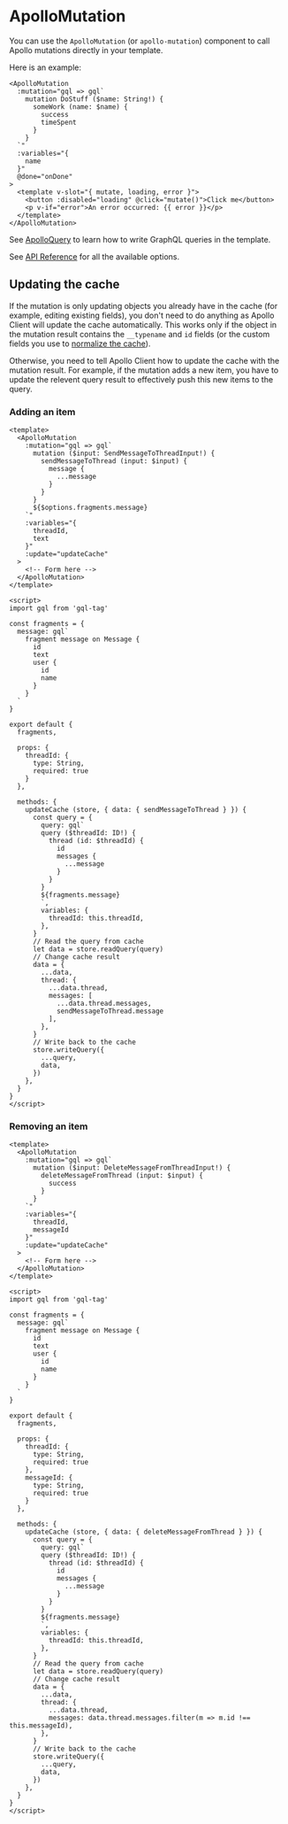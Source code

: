 # ApolloMutation

You can use the `ApolloMutation` (or `apollo-mutation`) component to call Apollo mutations directly in your template.

Here is an example:

```vue
<ApolloMutation
  :mutation="gql => gql`
    mutation DoStuff ($name: String!) {
      someWork (name: $name) {
        success
        timeSpent
      }
    }
  `"
  :variables="{
    name
  }"
  @done="onDone"
>
  <template v-slot="{ mutate, loading, error }">
    <button :disabled="loading" @click="mutate()">Click me</button>
    <p v-if="error">An error occurred: {{ error }}</p>
  </template>
</ApolloMutation>
```

See [ApolloQuery](./query.md) to learn how to write GraphQL queries in the template.

See [API Reference](../api/apollo-mutation.md) for all the available options.

## Updating the cache

If the mutation is only updating objects you already have in the cache (for example, editing existing fields), you don't need to do anything as Apollo Client will update the cache automatically. This works only if the object in the mutation result contains the `__typename` and `id` fields (or the custom fields you use to [normalize the cache](https://www.apollographql.com/docs/react/advanced/caching#normalization)).

Otherwise, you need to tell Apollo Client how to update the cache with the mutation result. For example, if the mutation adds a new item, you have to update the relevent query result to effectively push this new items to the query.

### Adding an item

```vue
<template>
  <ApolloMutation
    :mutation="gql => gql`
      mutation ($input: SendMessageToThreadInput!) {
        sendMessageToThread (input: $input) {
          message {
            ...message
          }
        }
      }
      ${$options.fragments.message}
    `"
    :variables="{
      threadId,
      text
    }"
    :update="updateCache"
  >
    <!-- Form here -->
  </ApolloMutation>
</template>

<script>
import gql from 'gql-tag'

const fragments = {
  message: gql`
    fragment message on Message {
      id
      text
      user {
        id
        name
      }
    }
  `
}

export default {
  fragments,

  props: {
    threadId: {
      type: String,
      required: true
    }
  },

  methods: {
    updateCache (store, { data: { sendMessageToThread } }) {
      const query = {
        query: gql`
        query ($threadId: ID!) {
          thread (id: $threadId) {
            id
            messages {
              ...message
            }
          }
        }
        ${fragments.message}
        `,
        variables: {
          threadId: this.threadId,
        },
      }
      // Read the query from cache
      let data = store.readQuery(query)
      // Change cache result
      data = {
        ...data,
        thread: {
          ...data.thread,
          messages: [
            ...data.thread.messages,
            sendMessageToThread.message
          ],
        },
      }
      // Write back to the cache
      store.writeQuery({
        ...query,
        data,
      })
    },
  }
}
</script>
```

### Removing an item

```vue
<template>
  <ApolloMutation
    :mutation="gql => gql`
      mutation ($input: DeleteMessageFromThreadInput!) {
        deleteMessageFromThread (input: $input) {
          success
        }
      }
    `"
    :variables="{
      threadId,
      messageId
    }"
    :update="updateCache"
  >
    <!-- Form here -->
  </ApolloMutation>
</template>

<script>
import gql from 'gql-tag'

const fragments = {
  message: gql`
    fragment message on Message {
      id
      text
      user {
        id
        name
      }
    }
  `
}

export default {
  fragments,

  props: {
    threadId: {
      type: String,
      required: true
    },
    messageId: {
      type: String,
      required: true
    }
  },

  methods: {
    updateCache (store, { data: { deleteMessageFromThread } }) {
      const query = {
        query: gql`
        query ($threadId: ID!) {
          thread (id: $threadId) {
            id
            messages {
              ...message
            }
          }
        }
        ${fragments.message}
        `,
        variables: {
          threadId: this.threadId,
        },
      }
      // Read the query from cache
      let data = store.readQuery(query)
      // Change cache result
      data = {
        ...data,
        thread: {
          ...data.thread,
          messages: data.thread.messages.filter(m => m.id !== this.messageId),
        },
      }
      // Write back to the cache
      store.writeQuery({
        ...query,
        data,
      })
    },
  }
}
</script>
```

